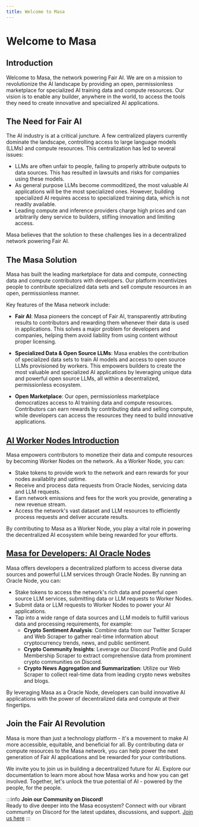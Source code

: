 ```yaml
---
title: Welcome to Masa
---
```


# Welcome to Masa

## Introduction

Welcome to Masa, the network powering Fair AI. We are on a mission to revolutionize the AI landscape by providing an open, permissionless marketplace for specialized AI training data and compute resources. Our vision is to enable any builder, anywhere in the world, to access the tools they need to create innovative and specialized AI applications.

## The Need for Fair AI

The AI industry is at a critical juncture. A few centralized players currently dominate the landscape, controlling access to large language models (LLMs) and compute resources. This centralization has led to several issues:

- LLMs are often unfair to people, failing to properly attribute outputs to data sources. This has resulted in lawsuits and risks for companies using these models.
- As general purpose LLMs become commoditized, the most valuable AI applications will be the most specialized ones. However, building specialized AI requires access to specialized training data, which is not readily available.
- Leading compute and inference providers charge high prices and can arbitrarily deny service to builders, stifling innovation and limiting access.

Masa believes that the solution to these challenges lies in a decentralized network powering Fair AI.

## The Masa Solution

Masa has built the leading marketplace for data and compute, connecting data and compute contributors with developers. Our platform incentivizes people to contribute specialized data sets and sell compute resources in an open, permissionless manner. 

Key features of the Masa network include:

- **Fair AI**: Masa pioneers the concept of Fair AI, transparently attributing results to contributors and rewarding them whenever their data is used in applications. This solves a major problem for developers and companies, helping them avoid liability from using content without proper licensing.

- **Specialized Data & Open Source LLMs**: Masa enables the contribution of specialized data sets to train AI models and access to open source LLMs provisioned by workers. This empowers builders to create the most valuable and specialized AI applications by leveraging unique data and powerful open source LLMs, all within a decentralized, permissionless ecosystem.

- **Open Marketplace**: Our open, permissionless marketplace democratizes access to AI training data and compute resources. Contributors can earn rewards by contributing data and selling compute, while developers can access the resources they need to build innovative applications.

## [AI Worker Nodes Introduction](docs/ai-worker-node/introduction.md)

Masa empowers contributors to monetize their data and compute resources by becoming Worker Nodes on the network. As a Worker Node, you can:

- Stake tokens to provide work to the network and earn rewards for your nodes availablity and uptime.
- Receive and process data requests from Oracle Nodes, servicing data and LLM requests.
- Earn network emissions and fees for the work you provide, generating a new revenue stream.
- Access the network's vast dataset and LLM resources to efficiently process requests and deliver accurate results.

By contributing to Masa as a Worker Node, you play a vital role in powering the decentralized AI ecosystem while being rewarded for your efforts.

## [Masa for Developers: AI Oracle Nodes](docs/ai-oracle-node/introduction.md)

Masa offers developers a decentralized platform to access diverse data sources and powerful LLM services through Oracle Nodes. By running an Oracle Node, you can:

- Stake tokens to access the network's rich data and powerful open source LLM services, submitting data or LLM requests to Worker Nodes.
- Submit data or LLM requests to Worker Nodes to power your AI applications.
- Tap into a wide range of data sources and LLM models to fulfill various data and processing requirements, for example:
  - **Crypto Sentiment Analysis**: Combine data from our Twitter Scraper and Web Scraper to gather real-time information about cryptocurrency trends, news, and public sentiment. 
  - **Crypto Community Insights**: Leverage our Discord Profile and Guild Membership Scraper to extract comprehensive data from prominent crypto communities on Discord. 
  - **Crypto News Aggregation and Summarization**: Utilize our Web Scraper to collect real-time data from leading crypto news websites and blogs. 

By leveraging Masa as a Oracle Node, developers can build innovative AI applications with the power of decentralized data and compute at their fingertips.

## Join the Fair AI Revolution

Masa is more than just a technology platform - it's a movement to make AI more accessible, equitable, and beneficial for all. By contributing data or compute resources to the Masa network, you can help power the next generation of Fair AI applications and be rewarded for your contributions.

We invite you to join us in building a decentralized future for AI. Explore our documentation to learn more about how Masa works and how you can get involved. Together, let's unlock the true potential of AI - powered by the people, for the people.

:::info
**Join our Community on Discord!**  
Ready to dive deeper into the Masa ecosystem? Connect with our vibrant community on Discord for the latest updates, discussions, and support. [Join us here](https://discord.gg/masafinance)
:::


